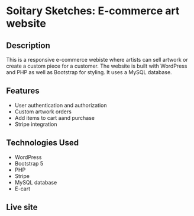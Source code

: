# Soitary Sketches: E-commerce art website 

## Description
This is a responsive e-commerce webiste where artists can sell artwork or create a custom piece for a customer. The website is built with WordPress and PHP as well as Bootstrap for styling. It uses a MySQL database.

## Features
- User authentication and authorization
- Custom artwork orders
- Add items to cart aand purchase
- Stripe integration

## Technologies Used
- WordPress 
- Bootstrap 5
- PHP
- Stripe
- MySQL database
- E-cart

## Live site
